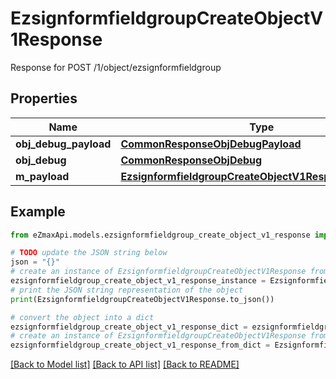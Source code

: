 # EzsignformfieldgroupCreateObjectV1Response

Response for POST /1/object/ezsignformfieldgroup

## Properties

Name | Type | Description | Notes
------------ | ------------- | ------------- | -------------
**obj_debug_payload** | [**CommonResponseObjDebugPayload**](CommonResponseObjDebugPayload.md) |  | 
**obj_debug** | [**CommonResponseObjDebug**](CommonResponseObjDebug.md) |  | [optional] 
**m_payload** | [**EzsignformfieldgroupCreateObjectV1ResponseMPayload**](EzsignformfieldgroupCreateObjectV1ResponseMPayload.md) |  | 

## Example

```python
from eZmaxApi.models.ezsignformfieldgroup_create_object_v1_response import EzsignformfieldgroupCreateObjectV1Response

# TODO update the JSON string below
json = "{}"
# create an instance of EzsignformfieldgroupCreateObjectV1Response from a JSON string
ezsignformfieldgroup_create_object_v1_response_instance = EzsignformfieldgroupCreateObjectV1Response.from_json(json)
# print the JSON string representation of the object
print(EzsignformfieldgroupCreateObjectV1Response.to_json())

# convert the object into a dict
ezsignformfieldgroup_create_object_v1_response_dict = ezsignformfieldgroup_create_object_v1_response_instance.to_dict()
# create an instance of EzsignformfieldgroupCreateObjectV1Response from a dict
ezsignformfieldgroup_create_object_v1_response_from_dict = EzsignformfieldgroupCreateObjectV1Response.from_dict(ezsignformfieldgroup_create_object_v1_response_dict)
```
[[Back to Model list]](../README.md#documentation-for-models) [[Back to API list]](../README.md#documentation-for-api-endpoints) [[Back to README]](../README.md)


